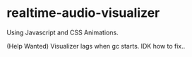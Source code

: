 # realtime-audio-visualizer
 Using Javascript and CSS Animations.

 (Help Wanted) Visualizer lags when gc starts. IDK how to fix..